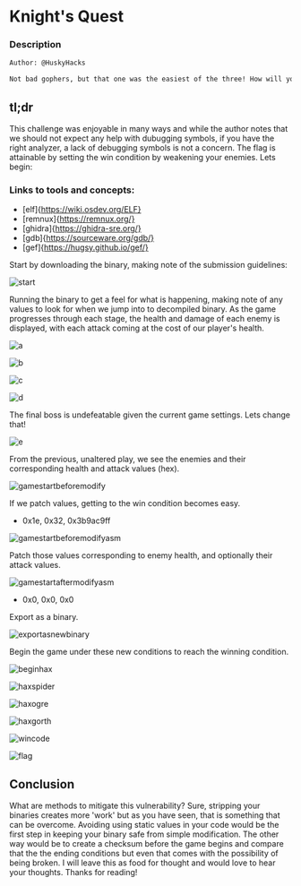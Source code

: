 # Knight's Quest 

### Description

```bash
Author: @HuskyHacks

Not bad gophers, but that one was the easiest of the three! How will you do against something a little more involved? I wouldn't expect to get any help from debugging symbols on this one...
```

## tl;dr
This challenge was enjoyable in many ways and while the author notes that we should not expect any help with dubugging symbols, if you have the right analyzer, a lack of debugging symbols is not a concern. The flag is attainable by setting the win condition by weakening your enemies. Lets begin:

### Links to tools and concepts:

- [elf]{https://wiki.osdev.org/ELF}
- [remnux]{https://remnux.org/}    
- [ghidra]{https://ghidra-sre.org/}                           
- [gdb]{https://sourceware.org/gdb/}
- [gef]{https://hugsy.github.io/gef/} 


Start by downloading the binary, making note of the submission guidelines:

![start](start.png)  

Running the binary to get a feel for what is happening, making note of any values to look for when we jump into to decompiled binary. As the game progresses through each stage, the health and damage of each enemy is displayed, with each attack coming at the cost of our player's health.

![a](a.png)  

![b](b.png)  

![c](c.png)  

![d](d.png)  

The final boss is undefeatable given the current game settings. Lets change that!

![e](e.png)  

From the previous, unaltered play, we see the enemies and their corresponding health and attack values (hex). 

![gamestartbeforemodify](gamestartbeforemodify.png)  

If we patch values, getting to the win condition becomes easy.

- 0x1e, 0x32, 0x3b9ac9ff

![gamestartbeforemodifyasm](gamestartbeforemodifyasm.png)  

Patch those values corresponding to enemy health, and optionally their attack values.

![gamestartaftermodifyasm](gamestartaftermodifyasm.png)  

- 0x0, 0x0, 0x0

Export as a binary.

![exportasnewbinary](exportasnewbinary.png) 

Begin the game under these new conditions to reach the winning condition.

![beginhax](beginhax.png)  

![haxspider](haxspider.png)  

![haxogre](haxogre.png)  

![haxgorth](haxgorth.png)  

![wincode](wincode.png)  

![flag](flag.png)  

## Conclusion

What are methods to mitigate this vulnerability? Sure, stripping your binaries creates more 'work' but as you have seen, that is something that can be overcome. Avoiding using static values in your code would be the first step in keeping your binary safe from simple modification. The other way would be to create a checksum before the game begins and compare that the the ending conditions but even that comes with the possibility of being broken. I will leave this as food for thought and would love to hear your thoughts. Thanks for reading! 
